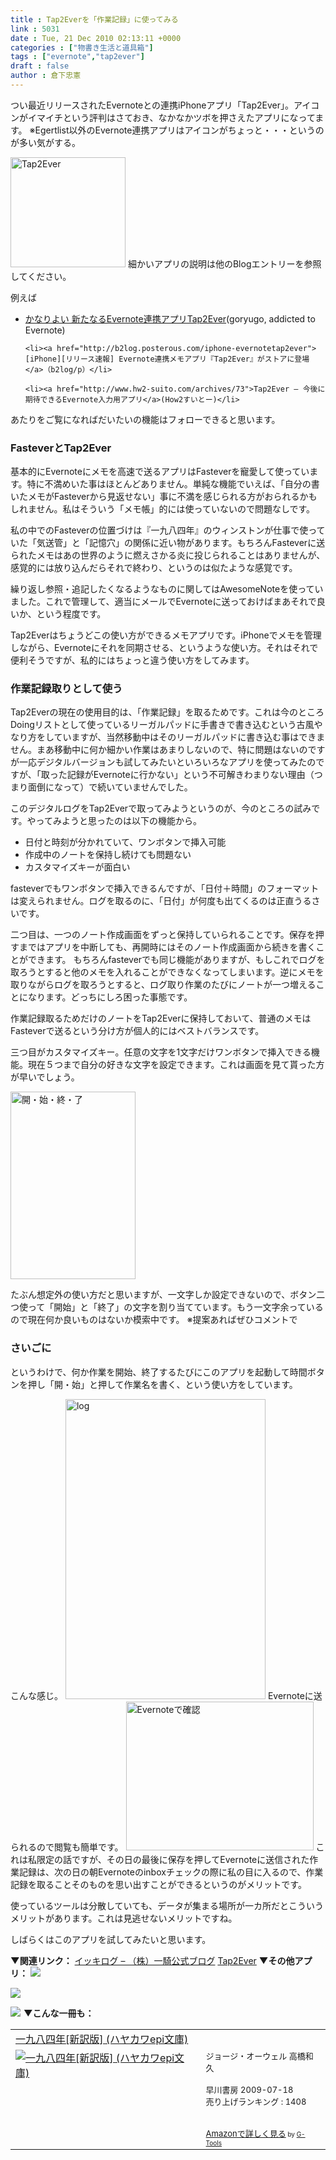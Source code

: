 ```yaml
---
title : Tap2Everを「作業記録」に使ってみる
link : 5031
date : Tue, 21 Dec 2010 02:13:11 +0000
categories : ["物書き生活と道具箱"]
tags : ["evernote","tap2ever"]
draft : false
author : 倉下忠憲
---
```


つい最近リリースされたEvernoteとの連携iPhoneアプリ「Tap2Ever」。アイコンがイマイチという評判はさておき、なかなかツボを押さえたアプリになってます。
※Egertlist以外のEvernote連携アプリはアイコンがちょっと・・・というのが多い気がする。

<a href="http://click.linksynergy.com/fs-bin/stat?id=Q0goZPzeHEw&offerid=94348&type=3&subid=0&tmpid=2192&RD_PARM1=http%253A%252F%252Fitunes.apple.com%252Fjp%252Fapp%252Ftap2ever%252Fid407952931%253Fmt%253D8%2526uo%253D4%2526partnerId%253D30" target="itunes_store">
<img src="https://rashita.net/blog/wp-content/uploads/2010/12/screenshot.png" alt="Tap2Ever" title="Tap2Ever" width="184" height="176" class="alignnone size-full wp-image-5035" /></a>
細かいアプリの説明は他のBlogエントリーを参照してください。

例えば
<ul>
	<li><a href="http://goryugo.com/20101218/tap2ever/">かなりよい 新たなるEvernote連携アプリTap2Ever</a>(goryugo, addicted to Evernote)</li>

	<li><a href="http://b2log.posterous.com/iphone-evernotetap2ever">[iPhone][リリース速報] Evernote連携メモアプリ『Tap2Ever』がストアに登場</a>（b2log/p）</li>

	<li><a href="http://www.hw2-suito.com/archives/73">Tap2Ever – 今後に期待できるEvernote入力用アプリ</a>(How2すいとー)</li>
</ul>



あたりをご覧になればだいたいの機能はフォローできると思います。

<h3>FasteverとTap2Ever</h3>
基本的にEvernoteにメモを高速で送るアプリはFasteverを寵愛して使っています。特に不満めいた事はほとんどありません。単純な機能でいえば、「自分の書いたメモがFasteverから見返せない」事に不満を感じられる方がおられるかもしれません。私はそういう「メモ帳」的には使っていないので問題なしです。

私の中でのFasteverの位置づけは『一九八四年』のウィンストンが仕事で使っていた「気送管」と「記憶穴」の関係に近い物があります。もちろんFasteverに送られたメモはあの世界のように燃えさかる炎に投じられることはありませんが、感覚的には放り込んだらそれで終わり、というのは似たような感覚です。

繰り返し参照・追記したくなるようなものに関してはAwesomeNoteを使っていました。これで管理して、適当にメールでEvernoteに送っておけばまあそれで良いか、という程度です。

Tap2Everはちょうどこの使い方ができるメモアプリです。iPhoneでメモを管理しながら、Evernoteにそれを同期させる、というような使い方。それはそれで便利そうですが、私的にはちょっと違う使い方をしてみます。

<h3>作業記録取りとして使う</h3>
Tap2Everの現在の使用目的は、「作業記録」を取るためです。これは今のところDoingリストとして使っているリーガルパッドに手書きで書き込むという古風やなり方をしていますが、当然移動中はそのリーガルパッドに書き込む事はできません。まあ移動中に何か細かい作業はあまりしないので、特に問題はないのですが一応デジタルバージョンも試してみたいといろいろなアプリを使ってみたのですが、「取った記録がEvernoteに行かない」という不可解きわまりない理由（つまり面倒になって）で続いていませんでした。

このデジタルログをTap2Everで取ってみようというのが、今のところの試みです。やってみようと思ったのは以下の機能から。

<ul>
	<li>日付と時刻が分かれていて、ワンボタンで挿入可能</li>
	<li>作成中のノートを保持し続けても問題ない</li>
	<li>カスタマイズキーが面白い</li>
</ul>

fasteverでもワンボタンで挿入できるんですが、「日付＋時間」のフォーマットは変えられません。ログを取るのに、「日付」が何度も出てくるのは正直うるさいです。

二つ目は、一つのノート作成画面をずっと保持していられることです。保存を押すまではアプリを中断しても、再開時にはそのノート作成画面から続きを書くことができます。
もちろんfasteverでも同じ機能がありますが、もしこれでログを取ろうとすると他のメモを入れることができなくなってしまいます。逆にメモを取りながらログを取ろうとすると、ログ取り作業のたびにノートが一つ増えることになります。どっちにしろ困った事態です。

作業記録取るためだけのノートをTap2Everに保持しておいて、普通のメモはFasteverで送るという分け方が個人的にはベストバランスです。

三つ目がカスタマイズキー。任意の文字を1文字だけワンボタンで挿入できる機能。現在５つまで自分の好きな文字を設定できます。これは画面を見て貰った方が早いでしょう。

<img src="https://rashita.net/blog/wp-content/uploads/2010/12/01-200x300.PNG" alt="開・始・終・了" title="開・始・終・了" width="200" height="300" class="alignnone size-medium wp-image-5038" />

たぶん想定外の使い方だと思いますが、一文字しか設定できないので、ボタン二つ使って「開始」と「終了」の文字を割り当てています。もう一文字余っているので現在何か良いものはないか模索中です。
※提案あればぜひコメントで

<h3>さいごに</h3>
というわけで、何か作業を開始、終了するたびにこのアプリを起動して時間ボタンを押し「開・始」と押して作業名を書く、という使い方をしています。

こんな感じ。
<img src="https://rashita.net/blog/wp-content/uploads/2010/12/tap201.PNG" alt="log" title="log" width="320" height="480" class="alignnone size-full wp-image-5036" />
Evernoteに送られるので閲覧も簡単です。
<img src="https://rashita.net/blog/wp-content/uploads/2010/12/screenshot1-300x238.png" alt="Evernoteで確認" title="Evernoteで確認" width="300" height="238" class="alignnone size-medium wp-image-5037" />
これは私限定の話ですが、その日の最後に保存を押してEvernoteに送信された作業記録は、次の日の朝Evernoteのinboxチェックの際に私の目に入るので、作業記録を取ることそのものを思い出すことができるというのがメリットです。

使っているツールは分散していても、データが集まる場所が一カ所だとこういうメリットがあります。これは見逃せないメリットですね。

しばらくはこのアプリを試してみたいと思います。

<strong>▼関連リンク：</strong>
<a href="http://ikkki.co.jp/blog/">イッキログ – （株）一騎公式ブログ</a>
<a href="http://ikkki.co.jp/Tap2Ever/">Tap2Ever</a>
<strong>▼その他アプリ：</strong>
<a href="http://click.linksynergy.com/fs-bin/click?id=Q0goZPzeHEw&offerid=94348.4364580273&type=2&subid=0"><IMG border=0 src="http://a1.phobos.apple.com/us/r1000/029/Purple/8f/07/4b/mzi.acqfpfkk.png" ></a><IMG border=0 width=1 height=1 src="http://ad.linksynergy.com/fs-bin/show?id=Q0goZPzeHEw&bids=94348.4364580273&type=2&subid=0" >

<a href="http://click.linksynergy.com/fs-bin/click?id=Q0goZPzeHEw&offerid=94348.4320203391&type=2&subid=0"><IMG border=0 src="http://a1.phobos.apple.com/us/r1000/051/Purple/ba/7e/0c/mzi.xhpqzvjq.png" ></a><IMG border=0 width=1 height=1 src="http://ad.linksynergy.com/fs-bin/show?id=Q0goZPzeHEw&bids=94348.4320203391&type=2&subid=0" >

<a href="http://click.linksynergy.com/fs-bin/click?id=Q0goZPzeHEw&offerid=94348.4363951705&type=2&subid=0"><IMG border=0 src="http://a1.phobos.apple.com/us/r1000/025/Purple/8e/37/00/mzi.yecxfati.png" ></a><IMG border=0 width=1 height=1 src="http://ad.linksynergy.com/fs-bin/show?id=Q0goZPzeHEw&bids=94348.4363951705&type=2&subid=0" >
<strong>▼こんな一冊も：</strong>
<table  border="0" cellpadding="5"><tr><td colspan="2"><a href="http://www.amazon.co.jp/%E4%B8%80%E4%B9%9D%E5%85%AB%E5%9B%9B%E5%B9%B4-%E6%96%B0%E8%A8%B3%E7%89%88-%E3%83%8F%E3%83%A4%E3%82%AB%E3%83%AFepi%E6%96%87%E5%BA%AB-%E3%82%B8%E3%83%A7%E3%83%BC%E3%82%B8%E3%83%BB%E3%82%AA%E3%83%BC%E3%82%A6%E3%82%A7%E3%83%AB/dp/4151200533%3FSubscriptionId%3D15SMZCTB9V8NGR2TW082%26tag%3Drashita1000-22%26linkCode%3Dxm2%26camp%3D2025%26creative%3D165953%26creativeASIN%3D4151200533" target="_top">一九八四年[新訳版] (ハヤカワepi文庫)</a><img src="http://www.assoc-amazon.jp/e/ir?t=rashita1000-22&l=ur2&o=9" width="1" height="1" style="border: none;" alt="" /></td></tr><tr><td valign="top"><a href="http://www.amazon.co.jp/%E4%B8%80%E4%B9%9D%E5%85%AB%E5%9B%9B%E5%B9%B4-%E6%96%B0%E8%A8%B3%E7%89%88-%E3%83%8F%E3%83%A4%E3%82%AB%E3%83%AFepi%E6%96%87%E5%BA%AB-%E3%82%B8%E3%83%A7%E3%83%BC%E3%82%B8%E3%83%BB%E3%82%AA%E3%83%BC%E3%82%A6%E3%82%A7%E3%83%AB/dp/4151200533%3FSubscriptionId%3D15SMZCTB9V8NGR2TW082%26tag%3Drashita1000-22%26linkCode%3Dxm2%26camp%3D2025%26creative%3D165953%26creativeASIN%3D4151200533" target="_top"><img src="http://ecx.images-amazon.com/images/I/414wWKnm8KL._SL160_.jpg" border="0" alt="一九八四年[新訳版] (ハヤカワepi文庫)" /></a></td><td valign="top"><font size="-1">ジョージ・オーウェル 高橋和久 <br /><br />早川書房  2009-07-18<br />売り上げランキング : 1408<br /><br /><br /><a href="http://www.amazon.co.jp/%E4%B8%80%E4%B9%9D%E5%85%AB%E5%9B%9B%E5%B9%B4-%E6%96%B0%E8%A8%B3%E7%89%88-%E3%83%8F%E3%83%A4%E3%82%AB%E3%83%AFepi%E6%96%87%E5%BA%AB-%E3%82%B8%E3%83%A7%E3%83%BC%E3%82%B8%E3%83%BB%E3%82%AA%E3%83%BC%E3%82%A6%E3%82%A7%E3%83%AB/dp/4151200533%3FSubscriptionId%3D15SMZCTB9V8NGR2TW082%26tag%3Drashita1000-22%26linkCode%3Dxm2%26camp%3D2025%26creative%3D165953%26creativeASIN%3D4151200533" target="_top">Amazonで詳しく見る</a></font><font size="-2"> by <a href="http://www.goodpic.com/mt/aws/index.html" >G-Tools</a></font></td></tr></table>

